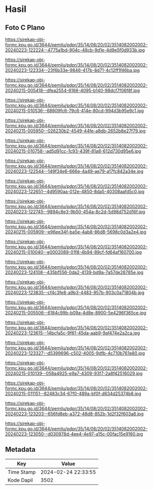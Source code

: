 # Hasil

## Foto C Plano

https://sirekap-obj-formc.kpu.go.id/3644/pemilu/pdpr/35/14/08/20/02/3514082002002-20240223-122224--4775a1bd-904c-48cb-9d1e-4d9e5f0d933b.jpg

https://sirekap-obj-formc.kpu.go.id/3644/pemilu/pdpr/35/14/08/20/02/3514082002002-20240223-122334--23f6b33e-9846-417b-8d71-4c12ff1f46ba.jpg

https://sirekap-obj-formc.kpu.go.id/3644/pemilu/pdpr/35/14/08/20/02/3514082002002-20240215-005418--dfea2554-6166-4095-b140-98dcf7f06f8f.jpg

https://sirekap-obj-formc.kpu.go.id/3644/pemilu/pdpr/35/14/08/20/02/3514082002002-20240215-010536--68809fc6-79c6-414e-80cd-994d3b95e9c1.jpg

https://sirekap-obj-formc.kpu.go.id/3644/pemilu/pdpr/35/14/08/20/02/3514082002002-20240215-005950--026230b2-4549-44fe-a8db-2652b8e27f79.jpg

https://sirekap-obj-formc.kpu.go.id/3644/pemilu/pdpr/35/14/08/20/02/3514082002002-20240215-010758--ad5d91cc-1c93-439f-81a8-612d730d95e6.jpg

https://sirekap-obj-formc.kpu.go.id/3644/pemilu/pdpr/35/14/08/20/02/3514082002002-20240223-122544--149f34e6-666e-4a49-ae79-a17fc842a34e.jpg

https://sirekap-obj-formc.kpu.go.id/3644/pemilu/pdpr/35/14/08/20/02/3514082002002-20240223-122651--4d9590aa-012e-4850-8da5-40308aafd5c0.jpg

https://sirekap-obj-formc.kpu.go.id/3644/pemilu/pdpr/35/14/08/20/02/3514082002002-20240223-122745--9894c8e3-9b50-454a-8c2d-5d98d752d16f.jpg

https://sirekap-obj-formc.kpu.go.id/3644/pemilu/pdpr/35/14/08/20/02/3514082002002-20240215-005909--e96ee34f-ba5e-4ab8-86d8-5698c0d3a2e4.jpg

https://sirekap-obj-formc.kpu.go.id/3644/pemilu/pdpr/35/14/08/20/02/3514082002002-20240215-010040--e0002089-01f8-4b94-89cf-fd64af160700.jpg

https://sirekap-obj-formc.kpu.go.id/3644/pemilu/pdpr/35/14/08/20/02/3514082002002-20240223-124108--435bf556-0da2-4139-bd9a-7a57de28765e.jpg

https://sirekap-obj-formc.kpu.go.id/3644/pemilu/pdpr/35/14/08/20/02/3514082002002-20240223-123835--cf4c3fe8-a9b3-4483-957b-903c0a71804b.jpg

https://sirekap-obj-formc.kpu.go.id/3644/pemilu/pdpr/35/14/08/20/02/3514082002002-20240215-005506--6184c99b-b09a-4d8e-8900-5e4296f365ce.jpg

https://sirekap-obj-formc.kpu.go.id/3644/pemilu/pdpr/35/14/08/20/02/3514082002002-20240223-123615--14bcfa5c-9f61-45da-aab9-9af474e2a2ca.jpg

https://sirekap-obj-formc.kpu.go.id/3644/pemilu/pdpr/35/14/08/20/02/3514082002002-20240223-123327--d5399696-c502-4005-9dfb-4c710b761e80.jpg

https://sirekap-obj-formc.kpu.go.id/3644/pemilu/pdpr/35/14/08/20/02/3514082002002-20240215-010139--058a4925-e9a7-4309-93f7-2a8f42516029.jpg

https://sirekap-obj-formc.kpu.go.id/3644/pemilu/pdpr/35/14/08/20/02/3514082002002-20240215-011151--82483c34-67f0-489a-bf0f-d634d25374b8.jpg

https://sirekap-obj-formc.kpu.go.id/3644/pemilu/pdpr/35/14/08/20/02/3514082002002-20240223-123203--656fd8eb-a372-48d8-852b-1d2f32f603a8.jpg

https://sirekap-obj-formc.kpu.go.id/3644/pemilu/pdpr/35/14/08/20/02/3514082002002-20240223-123050--d030978d-4ee4-4e97-a15c-00fac15e9160.jpg


## Metadata

| Key        | Value               |
| ---------- | ------------------- |
| Time Stamp | 2024-02-24 22:33:55 |
| Kode Dapil | 3502                |



